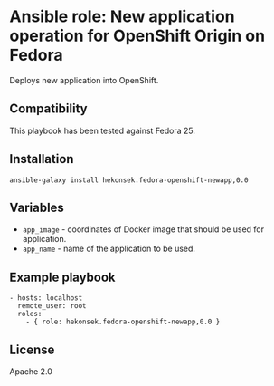 # Ansible role: New application operation for OpenShift Origin on Fedora

Deploys new application into OpenShift.

## Compatibility

This playbook has been tested against Fedora 25.

## Installation 

    ansible-galaxy install hekonsek.fedora-openshift-newapp,0.0

## Variables

- `app_image` - coordinates of Docker image that should be used for application.
- `app_name` - name of the application to be used.

## Example playbook

    - hosts: localhost
      remote_user: root
      roles:
        - { role: hekonsek.fedora-openshift-newapp,0.0 }

## License

Apache 2.0
